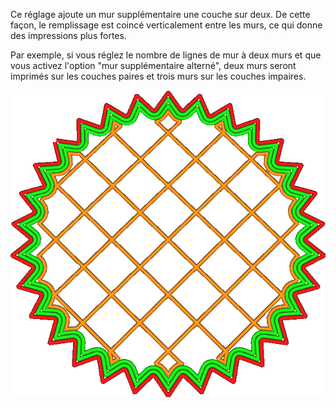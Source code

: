 Ce réglage ajoute un mur supplémentaire une couche sur deux. De cette façon, le remplissage est coincé verticalement entre les murs, ce qui donne des impressions plus fortes.

Par exemple, si vous réglez le nombre de lignes de mur à deux murs et que vous activez l'option "mur supplémentaire alterné", deux murs seront imprimés sur les couches paires et trois murs sur les couches impaires.

![Cette image montre les murs affectés lorsque vous modifiez ce paramètre.](../../../articles/images/alternate_extra_perimeter.gif)
